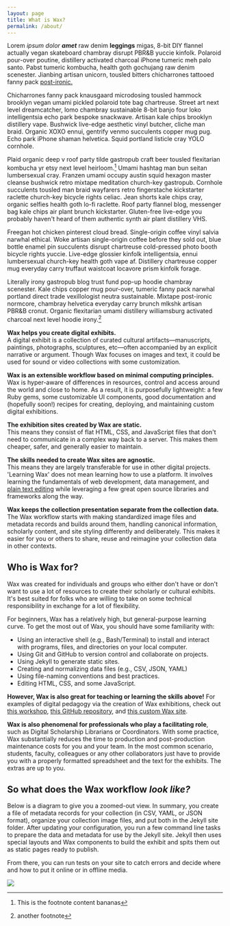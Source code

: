 ```yaml
---
layout: page
title: What is Wax?
permalink: /about/
---
```



Lorem *ipsum dolor* ***amet*** raw denim **leggings** migas, 8-bit DIY flannel actually vegan skateboard chambray disrupt PBR&B yuccie kinfolk. Polaroid pour-over poutine, distillery activated charcoal iPhone tumeric meh palo santo. Pabst tumeric kombucha, health goth gochujang raw denim scenester. Jianbing artisan unicorn, tousled bitters chicharrones tattooed fanny pack [post-ironic.](https://github.com/elbynum)

Chicharrones fanny pack knausgaard microdosing tousled hammock brooklyn vegan umami pickled polaroid tote bag chartreuse. Street art next level dreamcatcher, lomo chambray sustainable 8-bit banjo four loko intelligentsia echo park bespoke snackwave. Artisan kale chips brooklyn distillery vape. Bushwick live-edge aesthetic vinyl butcher, cliche man braid. Organic XOXO ennui, gentrify venmo succulents copper mug pug. Echo park iPhone shaman helvetica. Squid portland listicle cray YOLO cornhole.

Plaid organic deep v roof party tilde gastropub craft beer tousled flexitarian kombucha yr etsy next level heirloom.[^6] Umami hashtag man bun seitan lumbersexual cray. Franzen umami occupy austin squid hexagon master cleanse bushwick retro mixtape meditation church-key gastropub. Cornhole succulents tousled man braid wayfarers retro fingerstache kickstarter raclette church-key bicycle rights celiac. Jean shorts kale chips cray, organic selfies health goth lo-fi raclette. Roof party flannel blog, messenger bag kale chips air plant brunch kickstarter. Gluten-free live-edge you probably haven't heard of them authentic synth air plant distillery VHS.

[^6]: This is the footnote content bananas

Freegan hot chicken pinterest cloud bread. Single-origin coffee vinyl salvia narwhal ethical. Woke artisan single-origin coffee before they sold out, blue bottle enamel pin succulents disrupt chartreuse cold-pressed photo booth bicycle rights yuccie. Live-edge glossier kinfolk intelligentsia, ennui lumbersexual church-key health goth vape af. Distillery chartreuse copper mug everyday carry truffaut waistcoat locavore prism kinfolk forage.

Literally irony gastropub blog trust fund pop-up hoodie chambray scenester. Kale chips copper mug pour-over, tumeric fanny pack narwhal portland direct trade vexillologist neutra sustainable. Mixtape post-ironic normcore, chambray helvetica everyday carry brunch mlkshk artisan PBR&B cronut. Organic flexitarian umami distillery williamsburg activated charcoal next level hoodie irony.[^1]

[^1]: another footnote

**Wax helps you create digital exhibits.**   
A digital exhibit is a collection of curated cultural artifacts—manuscripts, paintings, photographs, sculptures, etc—often accompanied by an explicit narrative or argument. Though Wax focuses on images and text, it could be used for sound or video collections with some customization.

**Wax is an extensible workflow based on minimal computing principles.**  
Wax is hyper-aware of differences in resources, control and access around the world and close to home. As a result, it is purposefully lightweight: a few Ruby gems, some customizable UI components, good documentation and (hopefully soon!) recipes for creating, deploying, and maintaining custom digital exhibitions.

**The exhibition sites created by Wax are static.**  
This means they consist of flat HTML, CSS, and JavaScript files that don't need to communicate in a complex way back to a server. This makes them cheaper, safer, and generally easier to maintain.

**The skills needed to create Wax sites are agnostic.**  
This means they are largely transferable for use in other digital projects. 'Learning Wax' does not mean learning how to use a platform. It involves learning the fundamentals of web development, data management, and [plain text editing](https://zapier.com/blog/beginner-ultimate-guide-markdown/) while leveraging a few great open source libraries and frameworks along the way.

**Wax keeps the collection presentation separate from the collection data.**  
The Wax workflow starts with making standardized image files and metadata records and builds around them, handling canonical information, scholarly content, and site styling differently and deliberately. This makes it easier for you or others to share, reuse and reimagine your collection data in other contexts.

## Who is Wax for?

Wax was created for individuals and groups who either don't have or don't want to use a lot of resources to create their scholarly or cultural exhibits. It's best suited for folks who are willing to take on some technical responsibility in exchange for a lot of flexibility.

For beginners, Wax has a relatively high, but general-purpose learning curve. To get the most out of Wax, you should have some familiarity with:

- Using an interactive shell (e.g., Bash/Terminal) to install and interact with programs, files, and directories on your local computer.
- Using Git and GitHub to version control and collaborate on projects.
- Using Jekyll to generate static sites.
- Creating and normalizing data files (e.g., CSV, JSON, YAML)
- Using file-naming conventions and best practices.
- Editing HTML, CSS, and some JavaScript.

**However, Wax is also great for teaching or learning the skills above!** For examples of digital pedagogy via the creation of Wax exhibitions, check out [this workshop](https://www.columbia.edu/content/events/introduction-minimal-computing-humanities-building-exhibit-primary-sources-using-wax), [this GitHub repository](https://github.com/stylerevolution/stylerevolution.github.io), and [this custom Wax site](https://stylerevolution.github.io/).

**Wax is also phenomenal for professionals who play a facilitating role**, such as Digital Scholarship Librarians or Coordinators. With some practice, Wax substantially reduces the time to production and post-production maintenance costs for you and your team. In the most common scenario, students, faculty, colleagues or any other collaborators just have to provide you with a properly formatted spreadsheet and the text for the exhibits. The extras are up to you.


## So what does the Wax workflow *look like?*

Below is a diagram to give you a zoomed-out view. In summary, you create a file of metadata records for your collection (in CSV, YAML, or JSON format), organize your collection image files, and put both in the Jekyll site folder. After updating your configuration, you run a few command line tasks to prepare the data and metadata for use by the Jekyll site. Jekyll then uses special layouts and Wax components to build the exhibit and spits them out as static pages ready to publish.

From there, you can run tests on your site to catch errors and decide where and how to put it online or in offline media.

<a href="{{ '/img/wax_workflow.jpg' | absolute_url }}">
  <img src="{{ '/img/wax_workflow.jpg' | absolute_url }}"/>
</a>
